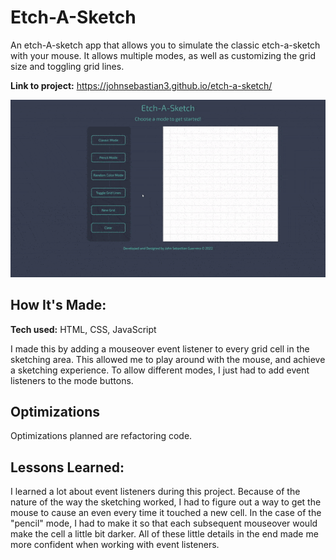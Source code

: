 # Etch-A-Sketch
An etch-A-sketch app that allows you to simulate the classic etch-a-sketch with your mouse. It allows multiple modes, as well as customizing the grid size and toggling grid lines.

**Link to project:** https://johnsebastian3.github.io/etch-a-sketch/

![alt tag](etchgif.gif)

## How It's Made:

**Tech used:** HTML, CSS, JavaScript

I made this by adding a mouseover event listener to every grid cell in the sketching area. This allowed me to play around with the mouse, and achieve a sketching experience. To allow different modes, I just had to add event listeners to the mode buttons. 

## Optimizations

Optimizations planned are refactoring code.

## Lessons Learned:

I learned a lot about event listeners during this project. Because of the nature of the way the sketching worked, I had to figure out a way to get the mouse to cause an even every time it touched a new cell. In the case of the "pencil" mode, I had to make it so that each subsequent mouseover would make the cell a little bit darker. All of these little details in the end made me more confident when working with event listeners.


